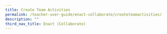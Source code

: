 ```yaml
---
title: Create Team Activities
permalink: /teacher-user-guide/enact-collaborate/createteamactivities/
description: ""
third_nav_title: Enact (Collaborate)
---
```

